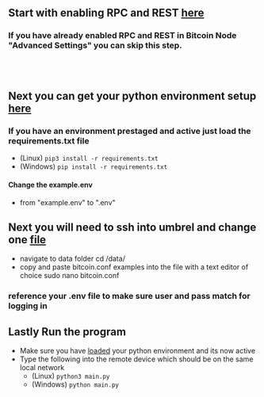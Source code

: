 ## Start with enabling RPC and REST [here](https://github.com/Juniorduc44/umbrelBitcoinRPC/blob/main/umbrelBitcoinRPC.md)
### If you have already enabled RPC and REST in Bitcoin Node "Advanced Settings" you can skip this step.
</br>
</br>

## Next you can get your python environment setup [here](https://github.com/Juniorduc44/umbrelBitcoinRPC/blob/main/loadPythonEnv.md)
### If you have an environment prestaged and active just load the requirements.txt file
- (Linux) `pip3 install -r requirements.txt`
- (Windows) `pip install -r requirements.txt`

#### Change the example.env
- from "example.env" to ".env"

## Next you will need to ssh into umbrel and change one [file]()
- navigate to data folder
    cd /data/
- copy and paste bitcoin.conf examples into the file with a text editor of choice
    sudo nano bitcoin.conf
### reference your .env file to make sure user and pass match for logging in

## Lastly Run the program
- Make sure you have [loaded](https://github.com/Juniorduc44/umbrelBitcoinRPC/blob/main/loadPythonEnv.md) your python environment and its now active
- Type the following into the remote device which should be on the same local network
  - (Linux) `python3 main.py`
  - (Windows) `python main.py`